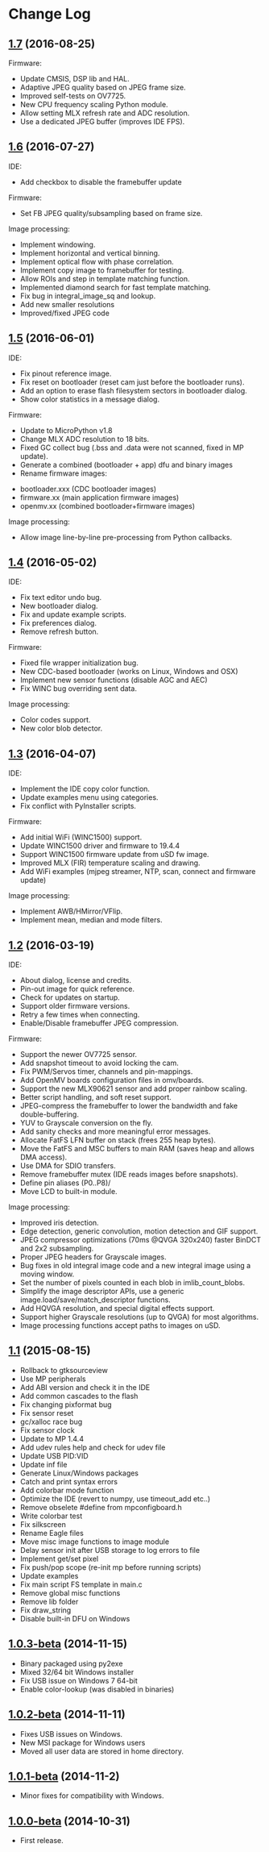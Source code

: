 # Change Log
## [1.7](https://github.com/openmv/openmv/releases/tag/v1.7) (2016-08-25)
Firmware:
* Update CMSIS, DSP lib and HAL.
* Adaptive JPEG quality based on JPEG frame size.
* Improved self-tests on OV7725.
* New CPU frequency scaling Python module.
* Allow setting MLX refresh rate and ADC resolution.
* Use a dedicated JPEG buffer (improves IDE FPS).

## [1.6](https://github.com/openmv/openmv/releases/tag/v1.6) (2016-07-27)
IDE:
* Add checkbox to disable the framebuffer update

Firmware:
* Set FB JPEG quality/subsampling based on frame size.

Image processing:
* Implement windowing.
* Implement horizontal and vertical binning.
* Implement optical flow with phase correlation.
* Implement copy image to framebuffer for testing.
* Allow ROIs and step in template matching function.
* Implemented diamond search for fast template matching.
* Fix bug in integral_image_sq and lookup.
* Add new smaller resolutions
* Improved/fixed JPEG code

## [1.5](https://github.com/openmv/openmv/releases/tag/v1.5) (2016-06-01)
IDE:
* Fix pinout reference image.
* Fix reset on bootloader (reset cam just before the bootloader runs).
* Add an option to erase flash filesystem sectors in bootloader dialog.
* Show color statistics in a message dialog.

Firmware:
* Update to MicroPython v1.8
* Change MLX ADC resolution to 18 bits.
* Fixed GC collect bug (.bss and .data were not scanned, fixed in MP update).
* Generate a combined (bootloader + app) dfu and binary images
* Rename firmware images:
 - bootloader.xxx (CDC bootloader images)
 - firmware.xx (main application firmware images)
 - openmv.xx (combined bootloader+firmware images)

Image processing:
* Allow image line-by-line pre-processing from Python callbacks.

## [1.4](https://github.com/openmv/openmv/releases/tag/v1.4) (2016-05-02)
IDE:
* Fix text editor undo bug.
* New bootloader dialog.
* Fix and update example scripts.
* Fix preferences dialog.
* Remove refresh button.

Firmware:
* Fixed file wrapper initialization bug.
* New CDC-based bootloader (works on Linux, Windows and OSX)
* Implement new sensor functions (disable AGC and AEC)
* Fix WINC bug overriding sent data.

Image processing:
* Color codes support.
* New color blob detector.

## [1.3](https://github.com/openmv/openmv/releases/tag/v1.3) (2016-04-07)
IDE:
* Implement the IDE copy color function.
* Update examples menu using categories.
* Fix conflict with PyInstaller scripts.

Firmware:
* Add initial WiFi (WINC1500) support.
* Update WINC1500 driver and firmware to 19.4.4
* Support WINC1500 firmware update from uSD fw image.
* Improved MLX (FIR) temperature scaling and drawing.
* Add WiFi examples (mjpeg streamer, NTP, scan, connect and firmware update)

Image processing:
* Implement AWB/HMirror/VFlip.
* Implement mean, median and mode filters.

## [1.2](https://github.com/openmv/openmv/releases/tag/v1.2) (2016-03-19)
IDE:
* About dialog, license and credits.
* Pin-out image for quick reference.
* Check for updates on startup.
* Support older firmware versions.
* Retry a few times when connecting.
* Enable/Disable framebuffer JPEG compression.

Firmware:
* Support the newer OV7725 sensor.
* Add snapshot timeout to avoid locking the cam.
* Fix PWM/Servos timer, channels and pin-mappings. 
* Add OpenMV boards configuration files in omv/boards.
* Support the new MLX90621 sensor and add proper rainbow scaling.
* Better script handling, and soft reset support.
* JPEG-compress the framebuffer to lower the bandwidth and fake double-buffering.
* YUV to Grayscale conversion on the fly.
* Add sanity checks and more meaningful error messages.
* Allocate FatFS LFN buffer on stack (frees 255 heap bytes).
* Move the FatFS and MSC buffers to main RAM (saves heap and allows DMA access).
* Use DMA for SDIO transfers.
* Remove framebuffer mutex (IDE reads images before snapshots).
* Define pin aliases (P0..P8)/
* Move LCD to built-in module.

Image processing:
* Improved iris detection.
* Edge detection, generic convolution, motion detection and GIF support.
* JPEG compressor optimizations (70ms @QVGA 320x240) faster BinDCT and 2x2 subsampling.
* Proper JPEG headers for Grayscale images.
* Bug fixes in old integral image code and a new integral image using a moving window.
* Set the number of pixels counted in each blob in imlib_count_blobs.
* Simplify the image descriptor APIs, use a generic image.load/save/match_descriptor functions.
* Add HQVGA resolution, and special digital effects support.
* Support higher Grayscale resolutions (up to QVGA) for most algorithms.
* Image processing functions accept paths to images on uSD.

## [1.1](https://github.com/openmv/openmv/releases/tag/v1.1) (2015-08-15)
* Rollback to gtksourceview
* Use MP peripherals
* Add ABI version and check it in the IDE
* Add common cascades to the flash
* Fix changing pixformat bug
* Fix sensor reset
* gc/xalloc race bug
* Fix sensor clock
* Update to MP 1.4.4
* Add udev rules help and check for udev file
* Update USB PID:VID
* Update inf file
* Generate Linux/Windows packages
* Catch and print syntax errors
* Add colorbar mode function
* Optimize the IDE (revert to numpy, use timeout_add etc..)
* Remove obselete #define from mpconfigboard.h
* Write colorbar test
* Fix silkscreen
* Rename Eagle files
* Move misc image functions to image module
* Delay sensor init after USB storage to log errors to file
* Implement get/set pixel
* Fix push/pop scope (re-init mp before running scripts)
* Update examples
* Fix main script FS template in main.c
* Remove global misc functions
* Remove lib folder
* Fix draw_string
* Disable built-in DFU on Windows

## [1.0.3-beta](https://github.com/openmv/openmv/releases/tag/v1.0.3-beta) (2014-11-15)
* Binary packaged using py2exe
* Mixed 32/64 bit Windows installer
* Fix USB issue on Windows 7 64-bit
* Enable color-lookup (was disabled in binaries)

## [1.0.2-beta](https://github.com/openmv/openmv/releases/tag/v1.0.1-beta) (2014-11-11)
* Fixes USB issues on Windows.
* New MSI package for Windows users
* Moved all user data are stored in home directory.

## [1.0.1-beta](https://github.com/openmv/openmv/releases/tag/v1.0.1-beta) (2014-11-2)
* Minor fixes for compatibility with Windows.

## [1.0.0-beta](https://github.com/openmv/openmv/releases/tag/v1.0.0-beta) (2014-10-31)
* First release.
